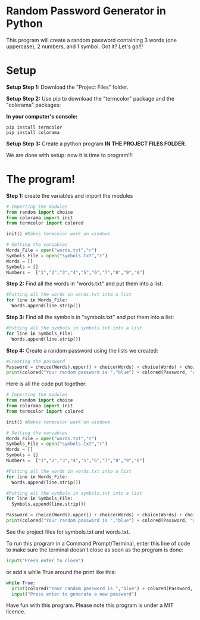 # Random Password Generator in Python
This program will create a random password containing 3 words (one uppercase), 2 numbers, and 1 symbol. Got it? Let's go!!!

# Setup
**Setup Step 1:** Download the "Project Files" folder.

**Setup Step 2:** Use pip to download the "termcolor" package and the "colorama" packages:

**In your computer's console:**
```console
pip install termcolor
pip install colorama
```

**Setup Step 3:** Create a python program __IN THE PROJECT FILES FOLDER__.

We are done with setup: now it is time to program!!!
# The program!
**Step 1:** create the variables and import the modules
```python
# Importing the modules
from random import choice
from colorama import init
from termcolor import colored

init() #Makes termcolor work on windows

# Setting the variables
Words_File = open("words.txt","r")
Symbols_File = open("symbols.txt","r")
Words = []
Symbols = []
Numbers =  ["1","2","3","4","5","6","7","8","9","0"]
```
**Step 2:** Find all the words in "words.txt" and put them into a list:
```python
#Putting all the words in words.txt into a list
for line in Words_File:
  Words.append(line.strip())
```
**Step 3:** Find all the symbols in "symbols.txt" and put them into a list:
```python
#Putting all the symbols in symbols.txt into a list
for line in Symbols_File:
  Words.append(line.strip())
```

**Step 4:** Create a random password using the lists we created:
```python
#Creating the password
Password = choice(Words).upper() + choice(Words) + choice(Words) + choice(Numbers) + choice(Numbers) + choice(Symbols)
print(colored("Your random password is ","blue") + colored(Password, "aqua")
```

Here is all the code put together:
```python
# Importing the modules
from random import choice
from colorama import init
from termcolor import colored

init() #Makes termcolor work on windows

# Setting the variables
Words_File = open("words.txt","r")
Symbols_File = open("symbols.txt","r")
Words = []
Symbols = []
Numbers =  ["1","2","3","4","5","6","7","8","9","0"]

#Putting all the words in words.txt into a list
for line in Words_File:
  Words.append(line.strip())

#Putting all the symbols in symbols.txt into a list
for line in Symbols_File:
  Symbols.append(line.strip())

Password = choice(Words).upper() + choice(Words) + choice(Words) + choice(Numbers) + choice(Numbers) + choice(Symbols)
print(colored("Your random password is ","blue") + colored(Password, "aqua"))
```
See the project files for symbols.txt and words.txt.

To run this program in a Command Prompt/Terminal, enter this line of code to make sure the terminal doesn't close as soon as the program is done:
```python
input("Press enter to close")
```
or add a while True around the print like this:
```python
while True:
  print(colored("Your random password is ","blue") + colored(Password, "aqua"))
  input("Press enter to generate a new password")
```

Have fun with this program. Please note this program is under a MIT licence. 

